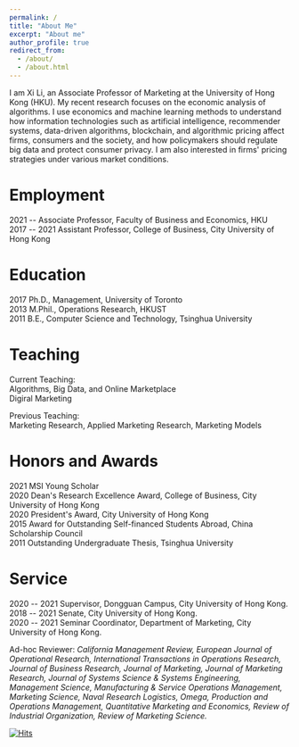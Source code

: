 ```yaml
---
permalink: /
title: "About Me"
excerpt: "About me"
author_profile: true
redirect_from: 
  - /about/
  - /about.html
---
```


I am Xi Li, an Associate Professor of Marketing at the University of Hong Kong (HKU). My recent research focuses on the economic analysis of algorithms. I use economics and machine learning methods to understand how information technologies such as artificial intelligence, recommender systems, data-driven algorithms, blockchain, and algorithmic pricing affect firms, consumers and the society, and how policymakers should regulate big data and protect consumer privacy. I am also interested in firms' pricing strategies under various market conditions.

Employment
======
2021 --       Associate Professor, Faculty of Business and Economics, HKU    
2017 -- 2021  Assistant Professor, College of Business, City University of Hong Kong    

Education
======
2017    Ph.D., Management, University of Toronto  
2013    M.Phil., Operations Research, HKUST  
2011    B.E., Computer Science and Technology, Tsinghua University

Teaching
======
Current Teaching:     
Algorithms, Big Data, and Online Marketplace    
Digiral Marketing    

Previous Teaching:    
Marketing Research, Applied Marketing Research, Marketing Models

**Honors and Awards**
======
2021    MSI Young Scholar  
2020    Dean's Research Excellence Award, College of Business, City University of Hong Kong  
2020    President's Award, City University of Hong Kong  
2015    Award for Outstanding Self-financed Students Abroad, China Scholarship Council  
2011    Outstanding Undergraduate Thesis, Tsinghua University  

Service
======
2020 -- 2021  Supervisor, Dongguan Campus, City University of Hong Kong.  
2018 -- 2021  Senate, City University of Hong Kong.  
2020 -- 2021  Seminar Coordinator, Department of Marketing, City University of Hong Kong.  

Ad-hoc Reviewer: *California Management Review, European Journal of Operational Research, International Transactions in Operations Research, Journal of Business Research, Journal of Marketing, Journal of Marketing Research, Journal of Systems Science & Systems Engineering, Management Science, Manufacturing & Service Operations Management, Marketing Science, Naval Research Logistics, Omega, Production and Operations Management, Quantitative Marketing and Economics, Review of Industrial Organization, Review of Marketing Science.*

[![Hits](https://hits.seeyoufarm.com/api/count/incr/badge.svg?url=https%3A%2F%2Fxitheory.github.io&count_bg=%2379C83D&title_bg=%23555555&icon=&icon_color=%23E7E7E7&title=Hits&edge_flat=false)](https://hits.seeyoufarm.com)


<script type="text/javascript">document.write(unescape("%3Cspan id='cnzz_stat_icon_1280009502'%3E%3C/span%3E%3Cscript src='https://s4.cnzz.com/z_stat.php%3Fid%3D1280009502%26show%3Dpic' type='text/javascript'%3E%3C/script%3E"));</script>    








